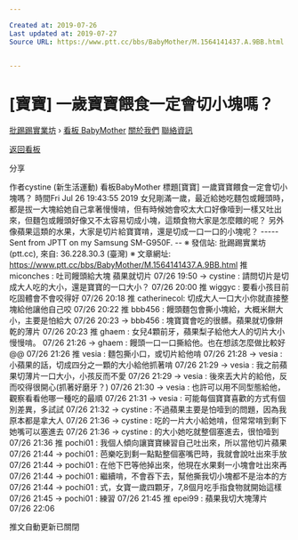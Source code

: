 ```yaml
---

Created at: 2019-07-26
Last updated at: 2019-07-27
Source URL: https://www.ptt.cc/bbs/BabyMother/M.1564141437.A.9BB.html


---
```


# [寶寶] 一歲寶寶餵食一定會切小塊嗎？


[批踢踢實業坊](https://www.ptt.cc/bbs/) › [看板 BabyMother](https://www.ptt.cc/bbs/BabyMother/index.html) [關於我們](https://www.ptt.cc/about.html) [聯絡資訊](https://www.ptt.cc/contact.html)

[返回看板](https://www.ptt.cc/bbs/BabyMother/index.html)

分享

作者cystine (新生活運動)
看板BabyMother
標題\[寶寶\] 一歲寶寶餵食一定會切小塊嗎？
時間Fri Jul 26 19:43:55 2019
女兒剛滿一歲，最近給她吃麵包或饅頭時，都是拔一大塊給她自己拿著慢慢啃，但有時候她會咬太大口好像噎到一樣又吐出來，但麵包或饅頭好像又不太容易切成小塊，這類食物大家是怎麼餵的呢？ 另外像蘋果這類的水果，大家是切片給寶寶啃，還是切成一口一口的小塊呢？ ----- Sent from JPTT on my Samsung SM-G950F. -- ※ 發信站: 批踢踢實業坊(ptt.cc), 來自: 36.228.30.3 (臺灣) ※ 文章網址: <https://www.ptt.cc/bbs/BabyMother/M.1564141437.A.9BB.html>
推 miconches : 吐司饅頭給大塊 蘋果就切片 07/26 19:50
→ cystine : 請問切片是切成大人吃的大小，還是寶寶的一口大小？ 07/26 20:00
推 wiggyc : 要看小孩目前吃固體會不會咬得好 07/26 20:18
推 catherinecol: 切成大人一口大小你就直接整塊給他讓他自己咬 07/26 20:22
推 bbb456 : 饅頭麵包會撕小塊給，大概米餅大小，主要是怕給大 07/26 20:23
→ bbb456 : 塊寶寶會吃的很髒。蘋果就切像餅乾的薄片 07/26 20:23
推 ghaem : 女兒4顆前牙，蘋果梨子給他大人的切片大小慢慢啃。 07/26 21:26
→ ghaem : 饅頭一口一口撕給他。也在想該怎麼做比較好@@ 07/26 21:26
推 vesia : 麵包撕小口，或切片給他啃 07/26 21:28
→ vesia : 小蘋果的話，切成四分之一顆的大小給他抓著啃 07/26 21:29
→ vesia : 我之前蘋果切薄片一口大小，小孩反而不愛 07/26 21:29
→ vesia : 後來丟大片的給他，反而咬得很開心(抓著好磨牙？) 07/26 21:30
→ vesia : 也許可以用不同型態給他，觀察看看他哪一種吃的最順 07/26 21:31
→ vesia : 可能每個寶寶喜歡的方式有個別差異，多試試 07/26 21:32
→ cystine : 不過蘋果主要是怕噎到的問題，因為我原本都是拿大人 07/26 21:36
→ cystine : 吃的一片大小給她啃，但常常啃到剩下她嘴可以塞進去 07/26 21:36
→ cystine : 的大小她吃就整個塞進去，很怕噎到 07/26 21:36
推 pochi01 : 我個人傾向讓寶寶練習自己吐出來，所以當他切片蘋果 07/26 21:44
→ pochi01 : 芭樂吃到剩一點點整個塞嘴巴時，我就會說吐出來手放 07/26 21:44
→ pochi01 : 在他下巴等他掉出來，他現在水果剩一小塊會吐出來再 07/26 21:44
→ pochi01 : 繼續啃，不會吞下去，幫他撕我切小塊都不是治本的方 07/26 21:44
→ pochi01 : 式，女寶一歲四顆牙，7,8個月吃手指食物就開始這樣 07/26 21:45
→ pochi01 : 練習 07/26 21:45
推 epei99 : 蘋果我切大塊薄片 07/26 22:06

推文自動更新已關閉

